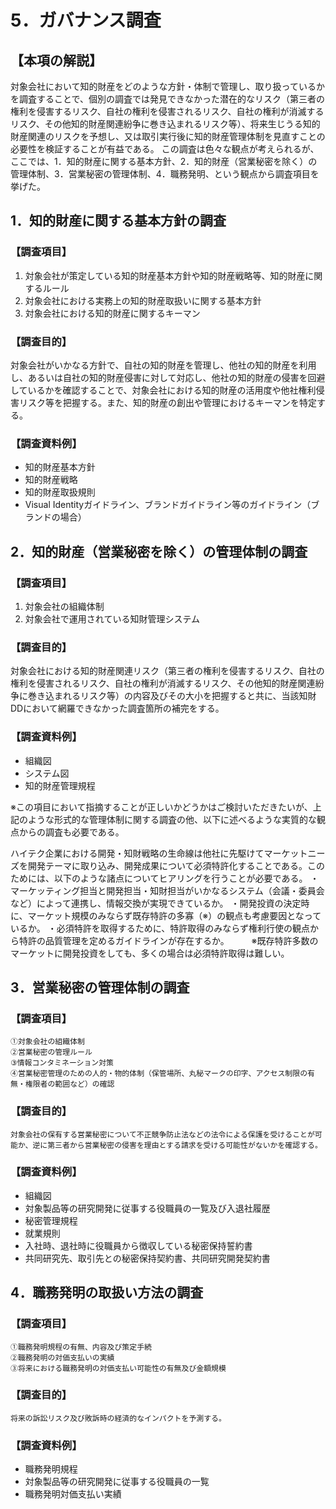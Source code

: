 # 5．ガバナンス調査

## 【本項の解説】
対象会社において知的財産をどのような方針・体制で管理し、取り扱っているかを調査することで、個別の調査では発見できなかった潜在的なリスク（第三者の権利を侵害するリスク、自社の権利を侵害されるリスク、自社の権利が消滅するリスク、その他知的財産関連紛争に巻き込まれるリスク等）、将来生じうる知的財産関連のリスクを予想し、又は取引実行後に知的財産管理体制を見直すことの必要性を検証することが有益である。
この調査は色々な観点が考えられるが、ここでは、1．知的財産に関する基本方針、2．知的財産（営業秘密を除く）の管理体制、3．営業秘密の管理体制、4．職務発明、という観点から調査項目を挙げた。

## 1．知的財産に関する基本方針の調査
### 【調査項目】
1. 対象会社が策定している知的財産基本方針や知的財産戦略等、知的財産に関するルール
2. 対象会社における実務上の知的財産取扱いに関する基本方針
3. 対象会社における知的財産に関するキーマン
### 【調査目的】
対象会社がいかなる方針で、自社の知的財産を管理し、他社の知的財産を利用し、あるいは自社の知的財産侵害に対して対応し、他社の知的財産の侵害を回避しているかを確認することで、対象会社における知的財産の活用度や他社権利侵害リスク等を把握する。また、知的財産の創出や管理におけるキーマンを特定する。
### 【調査資料例】
* 知的財産基本方針
* 知的財産戦略
* 知的財産取扱規則
* Visual Identityガイドライン、ブランドガイドライン等のガイドライン（ブランドの場合）

## 2．知的財産（営業秘密を除く）の管理体制の調査
### 【調査項目】
1. 対象会社の組織体制
2. 対象会社で運用されている知財管理システム
### 【調査目的】
対象会社における知的財産関連リスク（第三者の権利を侵害するリスク、自社の権利を侵害されるリスク、自社の権利が消滅するリスク、その他知的財産関連紛争に巻き込まれるリスク等）の内容及びその大小を把握すると共に、当該知財DDにおいて網羅できなかった調査箇所の補完をする。
### 【調査資料例】
* 組織図
* システム図
* 知的財産管理規程

※この項目において指摘することが正しいかどうかはご検討いただきたいが、上記のような形式的な管理体制に関する調査の他、以下に述べるような実質的な観点からの調査も必要である。

ハイテク企業における開発・知財戦略の生命線は他社に先駆けてマーケットニーズを開発テーマに取り込み、開発成果について必須特許化することである。このためには、以下のような諸点についてヒアリングを行うことが必要である。
・マーケッティング担当と開発担当・知財担当がいかなるシステム（会議・委員会など）によって連携し、情報交換が実現できているか。
・開発投資の決定時に、マーケット規模のみならず既存特許の多寡（※）の観点も考慮要因となっているか。
・必須特許を取得するために、特許取得のみならず権利行使の観点から特許の品質管理を定めるガイドラインが存在するか。
　
 　※既存特許多数のマーケットに開発投資をしても、多くの場合は必須特許取得は難しい。

## 3．営業秘密の管理体制の調査
### 【調査項目】
	①対象会社の組織体制
	②営業秘密の管理ルール
	③情報コンタミネーション対策
	④営業秘密管理のための人的・物的体制（保管場所、丸秘マークの印字、アクセス制限の有無・権限者の範囲など）の確認
### 【調査目的】
	対象会社の保有する営業秘密について不正競争防止法などの法令による保護を受けることが可能か、逆に第三者から営業秘密の侵害を理由とする請求を受ける可能性がないかを確認する。
### 【調査資料例】
* 組織図
* 対象製品等の研究開発に従事する役職員の一覧及び入退社履歴
* 秘密管理規程
* 就業規則
* 入社時、退社時に役職員から徴収している秘密保持誓約書
* 共同研究先、取引先との秘密保持契約書、共同研究開発契約書

## 4．職務発明の取扱い方法の調査
### 【調査項目】
	①職務発明規程の有無、内容及び策定手続
	②職務発明の対価支払いの実績
	③将来における職務発明の対価支払い可能性の有無及び金額規模
### 【調査目的】
	将来の訴訟リスク及び敗訴時の経済的なインパクトを予測する。
### 【調査資料例】
* 職務発明規程
* 対象製品等の研究開発に従事する役職員の一覧
* 職務発明対価支払い実績
